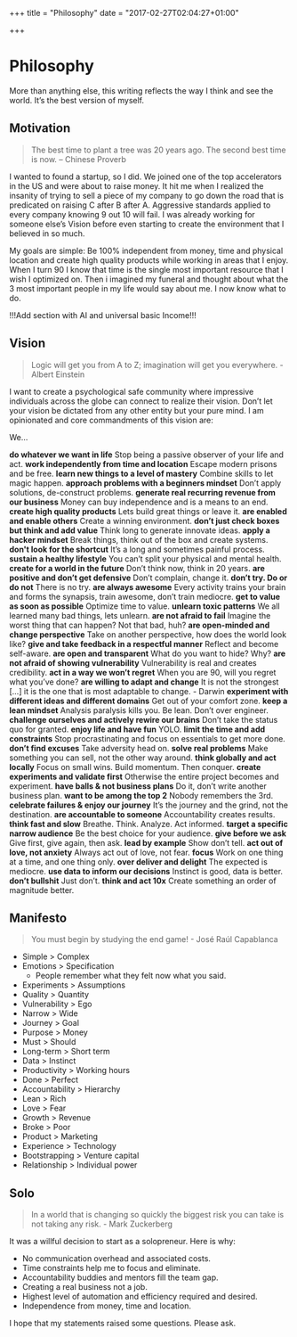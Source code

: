 +++
title = "Philosophy"
date = "2017-02-27T02:04:27+01:00"

+++

# Philosophy
More than anything else, this writing reflects the way I think and see the world. It’s the best version of myself.

## Motivation
> The best time to plant a tree was 20 years ago. The second best time is now. – Chinese Proverb

I wanted to found a startup, so I did. We joined one of the top accelerators in the US and were about to raise money. It hit me when I realized the insanity of trying to sell a piece of my company to go down the road that is predicated on raising C after B after A. Aggressive standards applied to every company knowing 9 out 10 will fail. I was already working for someone else’s Vision before even starting to create the environment that I believed in so much.

My goals are simple: Be 100% independent from money, time and physical location and create high quality products while working in areas that I enjoy. When I turn 90 I know that time is the single most important resource that I wish I optimized on. Then i imagined my funeral and thought about what the 3 most important people in my life would say about me. I now know what to do.

!!!Add section with AI and universal basic Income!!!

## Vision
> Logic will get you from A to Z; imagination will get you everywhere. - Albert Einstein

I want to create a psychological safe community where impressive individuals across the globe can connect to realize their vision. Don’t let your vision be dictated from any other entity but your pure mind. I am opinionated and core commandments of this vision are:

We…

**do whatever we want in life**
Stop being a passive observer of your life and act.
**work independently from time and location**
Escape modern prisons and be free.
**learn new things to a level of mastery**
Combine skills to let magic happen.
**approach problems with a beginners mindset**
Don’t apply solutions, de-construct problems.
**generate real recurring revenue from our business**
Money can buy independence and is a means to an end.
**create high quality products**
Lets build great things or leave it.
**are enabled and enable others**
Create a winning environment.
**don’t just check boxes but think and add value**
Think long to generate innovate ideas.
**apply a hacker mindset**
Break things, think out of the box and create systems.
**don't look for the shortcut**
It’s a long and sometimes painful process.
**sustain a healthy lifestyle**
You can’t split your physical and mental health.
**create for a world in the future**
Don’t think now, think in 20 years.
**are positive and don’t get defensive**
Don’t complain, change it.
**don’t try. Do or do not**
There is no try.
**are always awesome**
Every activity trains your brain and forms the synapsis, train awesome, don’t train mediocre.
**get to value as soon as possible**
Optimize time to value.
**unlearn toxic patterns**
We all learned many bad things, lets unlearn.
**are not afraid to fail**
Imagine the worst thing that can happen? Not that bad, huh?
**are open-minded and change perspective**
Take on another perspective, how does the world look like?
**give and take feedback in a respectful manner**
Reflect and become self-aware.
**are open and transparent**
What do you want to hide? Why?
**are not afraid of showing vulnerability**
Vulnerability is real and creates credibility.
**act in a way we won’t regret**
When you are 90, will you regret what you’ve done?
**are willing to adapt and change**
It is not the strongest […] it is the one that is most adaptable to change. - Darwin
**experiment with different ideas and different domains**
Get out of your comfort zone.
**keep a lean mindset**
Analysis paralysis kills you. Be lean. Don’t over engineer.
**challenge ourselves and actively rewire our brains**
Don’t take the status quo for granted.
**enjoy life and have fun**
YOLO.
**limit the time and add constraints**
Stop procrastinating and focus on essentials to get more done.
**don’t find excuses**
Take adversity head on.
**solve real problems**
Make something you can sell, not the other way around.
**think globally and act locally**
Focus on small wins. Build momentum. Then conquer.
**create experiments and validate first**
Otherwise the entire project becomes and experiment.
**have balls & not business plans**
Do it, don’t write another business plan.
**want to be among the top 2**
Nobody remembers the 3rd.
**celebrate failures & enjoy our journey**
It’s the journey and the grind, not the destination.
**are accountable to someone**
Accountability creates results.
**think fast and slow**
Breathe. Think. Analyze. Act informed.
**target a specific narrow audience**
Be the best choice for your audience.
**give before we ask**
Give first, give again, then ask.
**lead by example**
Show don’t tell.
**act out of love, not anxiety**
Always act out of love, not fear.
**focus**
Work on one thing at a time, and one thing only.
**over deliver and delight**
The expected is mediocre.
**use data to inform our decisions**
Instinct is good, data is better.
**don’t bullshit**
Just don’t.
**think and act 10x**
Create something an order of magnitude better.

## Manifesto
> You must begin by studying the end game! - José Raúl Capablanca

- Simple > Complex
- Emotions > Specification
	- People remember what they felt now what you said.
- Experiments > Assumptions
- Quality > Quantity
- Vulnerability > Ego
- Narrow > Wide
- Journey > Goal
- Purpose > Money
- Must > Should
- Long-term > Short term
- Data > Instinct
- Productivity > Working hours
- Done > Perfect
- Accountability > Hierarchy
- Lean > Rich
- Love > Fear
- Growth > Revenue
- Broke > Poor
- Product > Marketing
- Experience > Technology
- Bootstrapping > Venture capital
- Relationship > Individual power

## Solo
> In a world that is changing so quickly the biggest risk you can take is not taking any risk. - Mark Zuckerberg

It was a willful decision to start as a solopreneur. Here is why:

- No communication overhead and associated costs.
- Time constraints help me to focus and eliminate.
- Accountability buddies and mentors fill the team gap.
- Creating a real business not a job.
- Highest level of automation and efficiency required and desired.
- Independence from money, time and location.

I hope that my statements raised some questions. Please ask.

